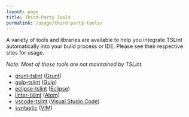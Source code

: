 ```yaml
---
layout: page
title: Third-Party Tools
permalink: /usage/third-party-tools/
---
```


A variety of tools and libraries are available to help you integrate TSLint automatically into your build process or IDE. Please see their respective sites for usage.

_Note: Most of these tools are not maintained by TSLint._

* [grunt-tslint][0] ([Grunt][1])
* [gulp-tslint][2] ([Gulp][3])
* [eclipse-tslint][4] ([Eclipse][5])
* [linter-tslint][6] ([Atom][7])
* [vscode-tslint][8] ([Visual Studio Code][9])
* [syntastic][10] ([VIM][11])


[0]: https://github.com/palantir/grunt-tslint
[1]: http://gruntjs.com/
[2]: https://github.com/panuhorsmalahti/gulp-tslint
[3]: http://gulpjs.com/
[4]: https://github.com/palantir/eclipse-tslint
[5]: http://www.eclipse.org/
[6]: https://github.com/AtomLinter/linter-tslint
[7]: https://atom.io/
[8]: https://github.com/Microsoft/vscode-tslint/tree/master/tslint
[9]: https://code.visualstudio.com/
[10]: https://github.com/scrooloose/syntastic
[11]: http://www.vim.org/